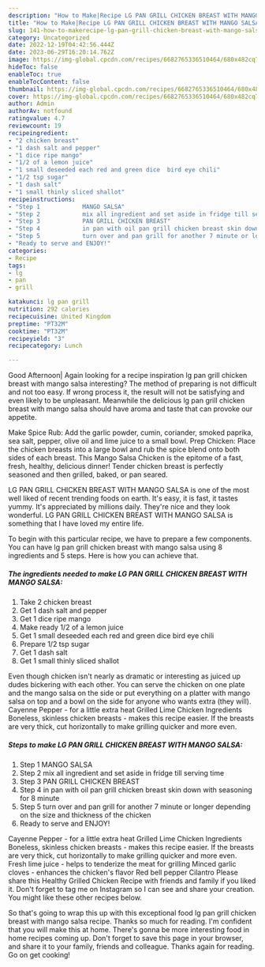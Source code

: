```yaml
---
description: "How to Make|Recipe LG PAN GRILL CHICKEN BREAST WITH MANGO SALSA {That is Delicious"
title: "How to Make|Recipe LG PAN GRILL CHICKEN BREAST WITH MANGO SALSA {That is Delicious"
slug: 141-how-to-makerecipe-lg-pan-grill-chicken-breast-with-mango-salsa-that-is-delicious
category: Uncategorized
date: 2022-12-19T04:42:56.444Z
date: 2023-06-29T16:20:14.762Z
image: https://img-global.cpcdn.com/recipes/6682765336510464/680x482cq70/lg-pan-grill-chicken-breast-with-mango-salsa-recipe-main-photo.jpg
hideToc: false
enableToc: true
enableTocContent: false
thumbnail: https://img-global.cpcdn.com/recipes/6682765336510464/680x482cq70/lg-pan-grill-chicken-breast-with-mango-salsa-recipe-main-photo.jpg
cover: https://img-global.cpcdn.com/recipes/6682765336510464/680x482cq70/lg-pan-grill-chicken-breast-with-mango-salsa-recipe-main-photo.jpg
author: Admin
authorAv: notfound
ratingvalue: 4.7
reviewcount: 19
recipeingredient:
- "2 chicken breast"
- "1 dash salt and pepper"
- "1 dice ripe mango"
- "1/2 of a lemon juice"
- "1 small deseeded each red and green dice  bird eye chili"
- "1/2 tsp sugar"
- "1 dash salt"
- "1 small thinly sliced shallot"
recipeinstructions:
- "Step 1            MANGO SALSA"
- "Step 2            mix all ingredient and set aside in fridge till serving time"
- "Step 3            PAN GRILL CHICKEN BREAST"
- "Step 4            in pan with oil pan grill chicken breast skin down with seasoning for 8 minute"
- "Step 5            turn over and pan grill for another 7 minute or longer depending on the size and thickness of the chicken"
- "Ready to serve and ENJOY!"
categories:
- Recipe
tags:
- lg
- pan
- grill

katakunci: lg pan grill 
nutrition: 292 calories
recipecuisine: United Kingdom
preptime: "PT32M"
cooktime: "PT32M"
recipeyield: "3"
recipecategory: Lunch

---
```



Good Afternoon| Again looking for a recipe inspiration lg pan grill chicken breast with mango salsa interesting? The method of preparing is not difficult and not too easy. If wrong process it, the result will not be satisfying and even likely to be unpleasant. Meanwhile the delicious lg pan grill chicken breast with mango salsa should have aroma and taste that can provoke our appetite.





Make Spice Rub: Add the garlic powder, cumin, coriander, smoked paprika, sea salt, pepper, olive oil and lime juice to a small bowl. Prep Chicken: Place the chicken breasts into a large bowl and rub the spice blend onto both sides of each breast. This Mango Salsa Chicken is the epitome of a fast, fresh, healthy, delicious dinner! Tender chicken breast is perfectly seasoned and then grilled, baked, or pan seared.

LG PAN GRILL CHICKEN BREAST WITH MANGO SALSA is one of the most well liked of recent trending foods on earth. It's easy, it is fast, it tastes yummy. It's appreciated by millions daily. They're nice and they look wonderful. LG PAN GRILL CHICKEN BREAST WITH MANGO SALSA is something that I have loved my entire life.


To begin with this particular recipe, we have to prepare a few components. You can have lg pan grill chicken breast with mango salsa using 8 ingredients and 5 steps. Here is how you can achieve that.

<!--inarticleads1-->

##### The ingredients needed to make LG PAN GRILL CHICKEN BREAST WITH MANGO SALSA:

1. Take 2 chicken breast
1. Get 1 dash salt and pepper
1. Get 1 dice ripe mango
1. Make ready 1/2 of a lemon juice
1. Get 1 small deseeded each red and green dice  bird eye chili
1. Prepare 1/2 tsp sugar
1. Get 1 dash salt
1. Get 1 small thinly sliced shallot


Even though chicken isn&#39;t nearly as dramatic or interesting as juiced up dudes bickering with each other. You can serve the chicken on one plate and the mango salsa on the side or put everything on a platter with mango salsa on top and a bowl on the side for anyone who wants extra (they will). Cayenne Pepper - for a little extra heat Grilled Lime Chicken Ingredients Boneless, skinless chicken breasts - makes this recipe easier. If the breasts are very thick, cut horizontally to make grilling quicker and more even. 

<!--inarticleads2-->

##### Steps to make LG PAN GRILL CHICKEN BREAST WITH MANGO SALSA:

1. Step 1            MANGO SALSA
1. Step 2            mix all ingredient and set aside in fridge till serving time
1. Step 3            PAN GRILL CHICKEN BREAST
1. Step 4            in pan with oil pan grill chicken breast skin down with seasoning for 8 minute
1. Step 5            turn over and pan grill for another 7 minute or longer depending on the size and thickness of the chicken
1. Ready to serve and ENJOY!

Cayenne Pepper - for a little extra heat Grilled Lime Chicken Ingredients Boneless, skinless chicken breasts - makes this recipe easier. If the breasts are very thick, cut horizontally to make grilling quicker and more even. Fresh lime juice - helps to tenderize the meat for grilling Minced garlic cloves - enhances the chicken&#39;s flavor Red bell pepper Cilantro Please share this Healthy Grilled Chicken Recipe with friends and family if you liked it. Don&#39;t forget to tag me on Instagram so I can see and share your creation. You might like these other recipes below. 

So that's going to wrap this up with this exceptional food lg pan grill chicken breast with mango salsa recipe. Thanks so much for reading. I'm confident that you will make this at home. There's gonna be more interesting food in home recipes coming up. Don't forget to save this page in your browser, and share it to your family, friends and colleague. Thanks again for reading. Go on get cooking!
